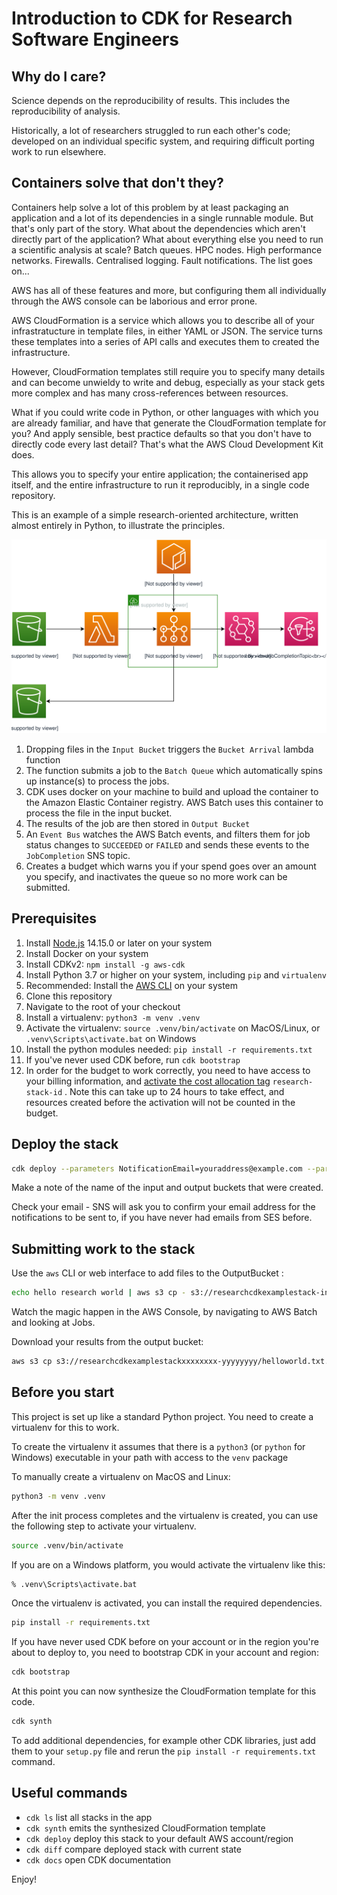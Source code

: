 # Introduction to CDK for Research Software Engineers

## Why do I care?

Science depends on the reproducibility of results.  This includes the
reproducibility of analysis.

Historically, a lot of researchers struggled to run each other's code;
developed on an individual specific system, and requiring difficult porting
work to run elsewhere.

## Containers solve that don't they?

Containers help solve a lot of this problem by at least packaging an
application and a lot of its dependencies in a single runnable module.  But
that's only part of the story.  What about the dependencies which aren't
directly part of the application?  What about everything else you need to run
a scientific analysis at scale?  Batch queues.  HPC nodes.  High performance
networks.  Firewalls.  Centralised logging.  Fault notifications.  The list
goes on...

AWS has all of these features and more, but configuring them all individually
through the AWS console can be laborious and error prone.

AWS CloudFormation is a service which allows you to describe all of your
infrastratucture in template files, in either YAML or JSON.  The service turns
these templates into a series of API calls and executes them to created the
infrastructure.

However, CloudFormation templates still require you to specify many details
and can become unwieldy to write and debug, especially as your stack gets
more complex and has many cross-references between resources.

What if you could write code in Python, or other languages with which you are
already familiar, and have that generate the CloudFormation template for you?
And apply sensible, best practice defaults so that you don't have to directly
code every last detail?  That's what the AWS Cloud Development Kit does.

This allows you to specify your entire application; the containerised app
itself, and the entire infrastructure to run it reproducibly, in a single
code repository.

This is an example of a simple research-oriented architecture, written almost
entirely in Python, to illustrate the principles.

![Architecture diagram](assets/architecture.svg)

1. Dropping files in the `Input Bucket` triggers the `Bucket Arrival` lambda function
1. The function submits a job to the `Batch Queue` which automatically spins up instance(s) to process the jobs.
1. CDK uses docker on your machine to build and upload the container to the Amazon Elastic Container registry.  AWS Batch uses this container to process the file in the input bucket.
1. The results of the job are then stored in  `Output Bucket`
1. An `Event Bus` watches the AWS Batch events, and filters them for job status changes to `SUCCEEDED` or `FAILED` and sends these events to the `JobCompletion` SNS topic.
1. Creates a budget which warns you if your spend goes over an amount you specify, and inactivates the queue so no more work can be submitted.

## Prerequisites

1. Install [Node.js](https://nodejs.org/en/download/) 14.15.0 or later on your system
1. Install Docker on your system
1. Install CDKv2: ```npm install -g aws-cdk```
1. Install Python 3.7 or higher on your system, including `pip` and `virtualenv`
1. Recommended:  Install the [AWS CLI](https://aws.amazon.com/cli/) on your system
1. Clone this repository
1. Navigate to the root of your checkout
1. Install a virtualenv: ```python3 -m venv .venv```
1. Activate the virtualenv: ```source .venv/bin/activate``` on MacOS/Linux, or ```.venv\Scripts\activate.bat``` on Windows
1. Install the python modules needed:  ```pip install -r requirements.txt```
1. If you've never used CDK before, run ```cdk bootstrap```
1. In order for the budget to work correctly, you need to have access to your billing information, and [activate the cost allocation tag](https://docs.aws.amazon.com/awsaccountbilling/latest/aboutv2/activate-built-in-tags.html) `research-stack-id` .  Note this can take up to 24 hours to take effect, and resources created before the activation will not be counted in the budget.

## Deploy the stack

```bash
cdk deploy --parameters NotificationEmail=youraddress@example.com --parameters BudgetLimit=100
```

Make a note of the name of the input and output buckets that were created.

Check your email - SNS will ask you to confirm your email address for the
notifications to be sent to, if you have never had emails from SES before.

## Submitting work to the stack

Use the `aws` CLI or web interface to add files to the OutputBucket :

```bash
echo hello research world | aws s3 cp - s3://researchcdkexamplestack-inputbucketnnnnnnnn-mmmmmmmm/helloworld.txt
```

Watch the magic happen in the AWS Console, by navigating to AWS Batch and
looking at Jobs.

Download your results from the output bucket:

```bash
aws s3 cp s3://researchcdkexamplestackxxxxxxxx-yyyyyyyy/helloworld.txt.out -
```

## Before you start

This project is set up like a standard Python project.  You need to create a
virtualenv for this to work.

To create the virtualenv it assumes that there is a `python3`
(or `python` for Windows) executable in your path with access to the `venv`
package

To manually create a virtualenv on MacOS and Linux:

```bash
python3 -m venv .venv
```

After the init process completes and the virtualenv is created, you can use the following
step to activate your virtualenv.

```bash
source .venv/bin/activate
```

If you are on a Windows platform, you would activate the virtualenv like this:

```cmd
% .venv\Scripts\activate.bat
```

Once the virtualenv is activated, you can install the required dependencies.

```bash
pip install -r requirements.txt
```

If you have never used CDK before on your account or in the region you're
about to deploy to, you need to bootstrap CDK in your account and region:

```bash
cdk bootstrap
```

At this point you can now synthesize the CloudFormation template for this
code.

```bash
cdk synth
```

To add additional dependencies, for example other CDK libraries, just add
them to your `setup.py` file and rerun the `pip install -r requirements.txt`
command.

## Useful commands

* `cdk ls`          list all stacks in the app
* `cdk synth`       emits the synthesized CloudFormation template
* `cdk deploy`      deploy this stack to your default AWS account/region
* `cdk diff`        compare deployed stack with current state
* `cdk docs`        open CDK documentation

Enjoy!
